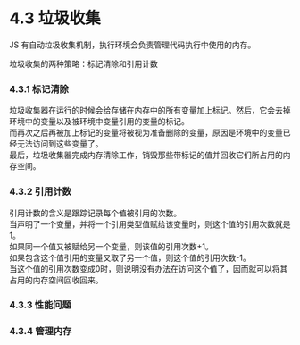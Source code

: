 # 4.3 垃圾收集
JS 有自动垃圾收集机制，执行环境会负责管理代码执行中使用的内存。 

垃圾收集的两种策略：标记清除和引用计数

### 4.3.1 标记清除
垃圾收集器在运行的时候会给存储在内存中的所有变量加上标记。然后，它会去掉环境中的变量以及被环境中变量引用的变量的标记。    
而再次之后再被加上标记的变量将被视为准备删除的变量，原因是环境中的变量已经无法访问到这些变量了。   
最后，垃圾收集器完成内存清除工作，销毁那些带标记的值并回收它们所占用的内存空间。

### 4.3.2 引用计数
引用计数的含义是跟踪记录每个值被引用的次数。   
当声明了一个变量，并将一个引用类型值赋给该变量时，则这个值的引用次数就是1。    
如果同一个值又被赋给另一个变量，则该值的引用次数+1。    
如果包含这个值引用的变量又取了另一个值，则这个值的引用次数-1。    
当这个值的引用次数变成0时，则说明没有办法在访问这个值了，因而就可以将其占用的内存空间回收回来。

### 4.3.3 性能问题

### 4.3.4 管理内存
